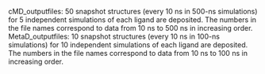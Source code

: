 cMD_outputfiles: 50 snapshot structures (every 10 ns in 500-ns simulations) for 5 independent simulations of each ligand are deposited. The numbers in the file names correspond to data from 10 ns to 500 ns in increasing order.
MetaD_outputfiles: 10 snapshot structures (every 10 ns in 100-ns simulations) for 10 independent simulations of each ligand are deposited. The numbers in the file names correspond to data from 10 ns to 100 ns in increasing order.

